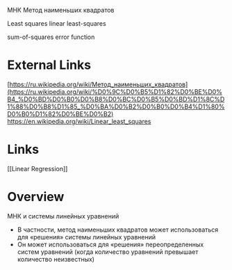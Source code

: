 
МНК
Метод наименьших квадратов

Least squares
linear least-squares

sum-of-squares error function

# External Links

[https://ru.wikipedia.org/wiki/Метод_наименьших_квадратов](https://ru.wikipedia.org/wiki/%D0%9C%D0%B5%D1%82%D0%BE%D0%B4_%D0%BD%D0%B0%D0%B8%D0%BC%D0%B5%D0%BD%D1%8C%D1%88%D0%B8%D1%85_%D0%BA%D0%B2%D0%B0%D0%B4%D1%80%D0%B0%D1%82%D0%BE%D0%B2)
https://en.wikipedia.org/wiki/Linear_least_squares

# Links

[[Linear Regression]]

# Overview

МНК и системы линейных уравнений
- В частности, метод наименьших квадратов может использоваться для «решения» системы линейных уравнений
- Он может использоваться для «решения» переопределенных систем уравнений (когда количество уравнений превышает количество неизвестных)